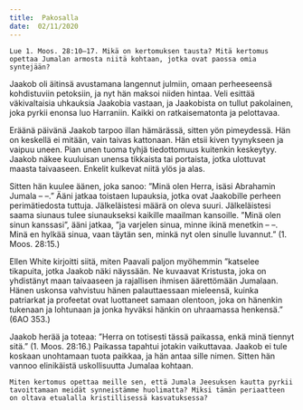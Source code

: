 ```yaml
---
title:  Pakosalla
date:  02/11/2020
---
```


`Lue 1. Moos. 28:10–17. Mikä on kertomuksen tausta? Mitä kertomus opettaa Jumalan armosta niitä kohtaan, jotka ovat paossa omia syntejään?`

Jaakob oli äitinsä avustamana langennut julmiin, omaan perheeseensä kohdistuviin petoksiin, ja nyt hän maksoi niiden hintaa. Veli esittää väkivaltaisia uhkauksia Jaakobia vastaan, ja Jaakobista on tullut pakolainen, joka pyrkii enonsa luo Harraniin. Kaikki on ratkaisematonta ja pelottavaa.

Eräänä päivänä Jaakob tarpoo illan hämärässä, sitten yön pimeydessä. Hän on keskellä ei mitään, vain taivas kattonaan. Hän etsii kiven tyynykseen ja vaipuu uneen. Pian unen tuoma tyhjä tiedottomuus kuitenkin keskeytyy. Jaakob näkee kuuluisan unensa tikkaista tai portaista, jotka ulottuvat maasta taivaaseen. Enkelit kulkevat niitä ylös ja alas.

Sitten hän kuulee äänen, joka sanoo: ”Minä olen Herra, isäsi Abrahamin Jumala – –.” Ääni jatkaa toistaen lupauksia, jotka ovat Jaakobille perheen perimätiedosta tuttuja. Jälkeläistesi määrä on oleva suuri. Jälkeläistesi saama siunaus tulee siunaukseksi kaikille maailman kansoille. ”Minä olen sinun kanssasi”, ääni jatkaa, ”ja varjelen sinua, minne ikinä menetkin – –. Minä en hylkää sinua, vaan täytän sen, minkä nyt olen sinulle luvannut.” (1. Moos. 28:15.)

Ellen White kirjoitti siitä, miten Paavali paljon myöhemmin ”katselee tikapuita, jotka Jaakob näki näyssään. Ne kuvaavat Kristusta, joka on yhdistänyt maan taivaaseen ja rajallisen ihmisen äärettömään Jumalaan. Hänen uskonsa vahvistuu hänen palauttaessaan mieleensä, kuinka patriarkat ja profeetat ovat luottaneet samaan olentoon, joka on hänenkin tukenaan ja lohtunaan ja jonka hyväksi hänkin on uhraamassa henkensä.” (6AO 353.)

Jaakob herää ja toteaa: ”Herra on totisesti tässä paikassa, enkä minä tiennyt sitä.” (1. Moos. 28:16.) Paikassa tapahtui jotakin vaikuttavaa. Jaakob ei tule koskaan unohtamaan tuota paikkaa, ja hän antaa sille nimen. Sitten hän vannoo elin­ikäistä uskollisuutta Jumalaa kohtaan.

`Miten kertomus opettaa meille sen, että Jumala Jeesuksen kautta pyrkii tavoittamaan meidät synneistämme huolimatta? Miksi tämän periaatteen on oltava etualalla kristillisessä kasvatuksessa?`